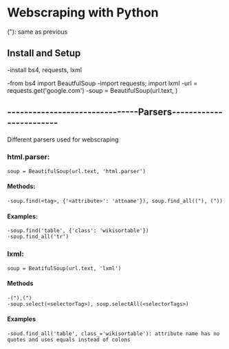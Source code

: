 # Webscraping with Python
("): same as previous

## Install and Setup
-install bs4, requests, lxml

-from bs4 import BeautfulSoup
-import requests; import lxml
-url = requests.get('google.com')
-soup = BeautifulSoup(url.text, <parser>)

## -------------------------------Parsers------------------------
Different parsers used for webscraping
### html.parser:
	soup = BeautifulSoup(url.text, 'html.parser')
#### Methods:
	-soup.find(<tag>, {'<attribute>': 'attname'}), soup.find_all(("), ("))
#### Examples:
	-soup.find('table', {'class': 'wikisortable'})
	-soup.find_all('tr')

### lxml:
	soup = BeatifulSoup(url.text, 'lxml')
#### Methods
	-("),(")
	-soup.select(<selectorTag>), soup.selectAll(<selectorTags>)
#### Examples
	-soud.find_all('table', class_='wikisortable'): attribute name has no quotes and uses equals instead of colons



